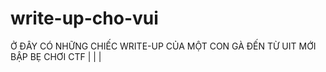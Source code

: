 # write-up-cho-vui
Ở ĐÂY CÓ NHỮNG CHIẾC WRITE-UP CỦA MỘT CON GÀ ĐẾN TỪ UIT MỚI BẬP BẸ CHƠI CTF
|
|
|
